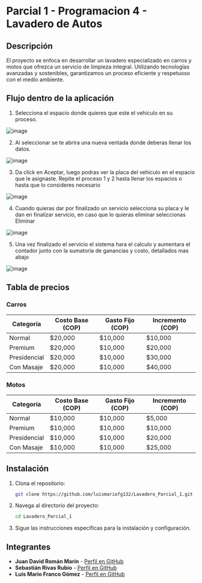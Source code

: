 # Parcial 1 - Programacion 4 - Lavadero de Autos

## Descripción

El proyecto se enfoca en desarrollar un lavadero especializado en carros y motos que ofrezca un servicio de limpieza integral. Utilizando tecnologías avanzadas y sostenibles, garantizamos un proceso eficiente y respetuoso con el medio ambiente.

## Flujo dentro de la aplicación

1. Selecciona el espacio donde quieres que este el vehiculo en su proceso.

![image](https://github.com/user-attachments/assets/13ab6bd9-ac75-4bcc-a30d-b0a4532594a4)

2. Al seleccionar se te abrira una nueva ventada donde deberas llenar los datos.

![image](https://github.com/user-attachments/assets/b7522cc3-da02-4024-aec0-21a678f4020e)

3. Da click en Aceptar, luego podras ver la placa del vehiculo en el espacio que le asignaste. Repite el proceso 1 y 2 hasta llenar los espacios o hasta que lo consideres necesario

![image](https://github.com/user-attachments/assets/23f6d352-f0ba-475a-81be-e893faf0be04)

4. Cuando quieras dar por finalizado un servicio selecciona su placa y le dan en finalizar servicio, en caso que lo quieras eliminar seleccionas Eliminar

![image](https://github.com/user-attachments/assets/c57af513-eae3-4780-89f9-a363e5ab6c03)

5. Una vez finalizado el servicio el sistema hara el calculo y aumentara el contador junto con la sumatoria de ganancias y costo, detallados mas abajo

![image](https://github.com/user-attachments/assets/286c39c4-716c-4c50-8b5c-b76e3eb42b99)


## Tabla de precios 

### Carros 

| Categoría       | Costo Base (COP) | Gasto Fijo (COP) | Incremento (COP) |
|-----------------|------------------|-----------------|------------------|
| Normal          | $20,000          | $10,000         | $10,000          |
| Premium         | $20,000          | $10,000         | $20,000          |
| Presidencial    | $20,000          | $10,000         | $30,000          |
| Con Masaje      | $20,000          | $10,000         | $40,000          |

### Motos 

| Categoría       | Costo Base (COP) | Gasto Fijo (COP) | Incremento (COP) |
|-----------------|------------------|-----------------|------------------|
| Normal          | $10,000          | $10,000         | $5,000           |
| Premium         | $10,000          | $10,000         | $10,000          |
| Presidencial    | $10,000          | $10,000         | $20,000          |
| Con Masaje      | $10,000          | $10,000         | $25,000          |


## Instalación

1. Clona el repositorio:
    ```sh
    git clone https://github.com/luismariofg132/Lavadero_Parcial_1.git
    ```
2. Navega al directorio del proyecto:
    ```sh
    cd Lavadero_Parcial_1
    ```
3. Sigue las instrucciones específicas para la instalación y configuración.

## Integrantes

- **Juan David Román Marín** - [Perfil en GitHub](https://github.com/JuanRoman06)
- **Sebastián Rivas Rubio** - [Perfil en GitHub](https://github.com/SebasRR2004)
- **Luis Mario Franco Gómez** - [Perfil en GitHub](https://github.com/luismariofg132)
